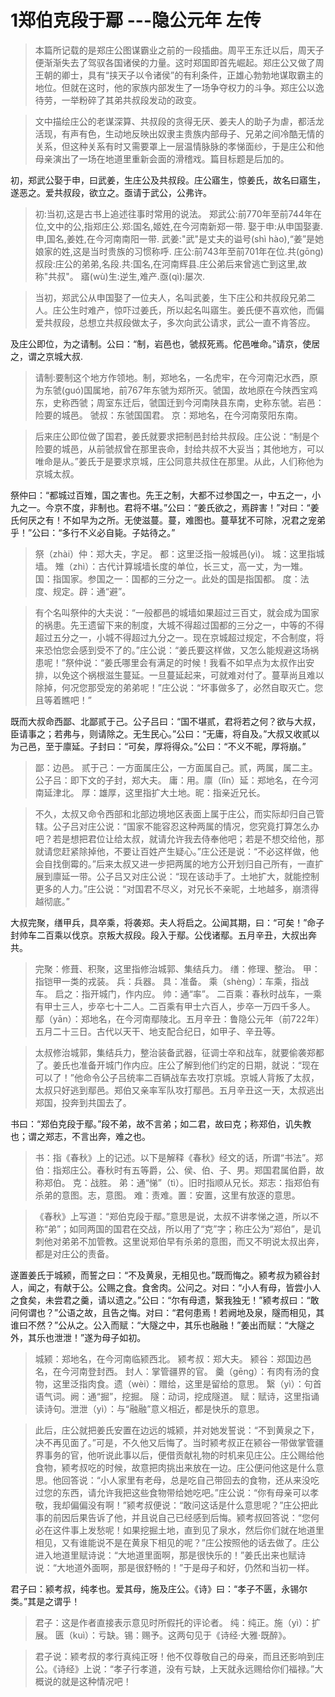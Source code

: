 # 1郑伯克段于鄢     ---隐公元年  左传

>本篇所记载的是郑庄公图谋霸业之前的一段插曲。周平王东迁以后，周天子便渐渐失去了驾驭各国诸侯的力量。这时郑国即首先崛起。郑庄公又做了周王朝的卿士，具有“挟天子以令诸侯”的有利条件，正雄心勃勃地谋取霸主的地位。但就在这时，他的家族内部发生了一场争夺权力的斗争。郑庄公以逸待劳，一举粉碎了其弟共叔段发动的政变。

>文中描绘庄公的老谋深算、共叔段的贪得无厌、姜夫人的助子为虐，都活龙活现，有声有色，生动地反映出奴隶主贵族内部母子、兄弟之间冷酷无情的关系，但这种关系有时又需要罩上一层温情脉脉的孝悌面纱，于是庄公和他母亲演出了一场在地道里重新会面的滑稽戏。篇目标题是后加的。

初，郑武公娶于申，曰武姜，生庄公及共叔段。庄公寤生，惊姜氏，故名曰寤生，遂恶之。爱共叔段，欲立之。亟请于武公，公弗许。
>初:当初,这是古书上追述往事时常用的说法。
>郑武公:前770年至前744年在位,文中的公,指郑庄公.郑:国名,姬姓,在今河南新郑一带.
>娶于申:从申国娶妻.申,国名,姜姓,在今河南南阳一带.
>武姜:"武"是丈夫的谥号(shì hào),“姜”是她娘家的姓,这是当时贵族的习惯称呼.
>庄公:前743年至前701年在位.共(gōng)
>叔段:庄公的弟弟,名段.共:国名,在河南辉县.庄公弟后来曾逃亡到这里,故称"共叔"。
>寤(wù)生:逆生,难产.亟(qì):屡次.

>当初，郑武公从申国娶了一位夫人，名叫武姜，生下庄公和共叔段兄弟二人。庄公生时难产，惊吓过姜氏，所以起名叫寤生。姜氏便不喜欢他，而偏爱共叔段，总想立共叔段做太子，多次向武公请求，武公一直不肯答应。

及庄公即位，为之请制。公曰：“制，岩邑也，虢叔死焉。佗邑唯命。”请京，使居之，谓之京城大叔.
>请制:要制这个地方作领地。制，郑地名，一名虎牢，在今河南汜水西，原为东虢(guó)国属地，前767年东虢为郑所灭。虢国，故地原在今陕西宝鸡东，史称西虢；周室东迁后，虢国迁到今河南陕县东南，史称东虢。​
>岩邑：险要的城邑。​
>虢叔：东虢国国君。​
>京：郑地名，在今河南荥阳东南。​

>后来庄公即位做了国君，姜氏就要求把制邑封给共叔段。庄公说：“制是个险要的城邑，从前虢叔曾在那里丧命，封给共叔不大妥当；其他地方，可以唯命是从。”姜氏于是要求京城，庄公同意共叔住在那里。从此，人们称他为京城太叔。

祭仲曰：“都城过百雉，国之害也。先王之制，大都不过参国之一，中五之一，小九之一。今京不度，非制也。君将不堪。”公曰：“姜氏欲之，焉辟害！”对曰：“姜氏何厌之有！不如早为之所。无使滋蔓。蔓，难图也。蔓草犹不可除，况君之宠弟乎！”公曰：“多行不义必自毙。子姑待之。”

>祭（zhài）仲：郑大夫，字足。​
>都：这里泛指一般城邑(yì)。
>城：这里指城墙。
>雉（zhì）：古代计算城墙长度的单位，长三丈，高一丈，为一雉。
>国：指国家。​
>参国之一：国都的三分之一。此处的国是指国都。​
>度：法度、规定。​
>辟：通“避”。​

>有个名叫祭仲的大夫说：“一般都邑的城墙如果超过三百丈，就会成为国家的祸患。先王遗留下来的制度，大城不得超过国都的三分之一，中等的不得超过五分之一，小城不得超过九分之一。现在京城超过规定，不合制度，将来恐怕您会感到受不了的。”庄公说：“姜氏要这样做，又怎么能规避这场祸患呢！”祭仲说：“姜氏哪里会有满足的时候！我看不如早点为太叔作出安排，以免这个祸根滋生蔓延。一旦蔓延起来，可就难对付了。蔓草尚且难以除掉，何况您那受宠的弟弟呢！”庄公说：“坏事做多了，必然自取灭亡。您且等着瞧吧！”

既而大叔命西鄙、北鄙贰于己。公子吕曰：“国不堪贰，君将若之何？欲与大叔，臣请事之；若弗与，则请除之。无生民心。”公曰：“无庸，将自及。”大叔又收贰以为己邑，至于廪延。子封曰：“可矣，厚将得众。”公曰：“不义不昵，厚将崩。”

>鄙：边邑。
>贰于己：一方面属庄公，一方面属自己。贰，两属，属二主。
>公子吕：即下文的子封，郑大夫。​
>庸：用。​
>廪（lǐn）延：郑地名，在今河南延津北。​
>厚：雄厚，这里指扩大土地。​
>昵：指亲近兄长。​


>不久，太叔又命令西部和北部边境地区表面上属于庄公，而实际却归自己管辖。公子吕对庄公说：“国家不能容忍这种两属的情况，您究竟打算怎么办吧？若是想把君位让给太叔，就请允许我去侍奉他吧；若是不想交给他，那就请您赶紧除掉他，不要让百姓产生疑心。”庄公还是说：“不必这样做，他会自找倒霉的。”后来太叔又进一步把两属的地方公开划归自己所有，一直扩展到廪延一带。公子吕又对庄公说：“现在该动手了。土地扩大，就能控制更多的人力。”庄公说：“对国君不尽义，对兄长不亲昵，土地越多，崩溃得越彻底。”

大叔完聚，缮甲兵，具卒乘，将袭郑。夫人将启之。公闻其期，曰：“可矣！”命子封帅车二百乘以伐京。京叛大叔段。段入于鄢。公伐诸鄢。五月辛丑，大叔出奔共。

>完聚：修葺、积聚，这里指修治城郭、集结兵力。​
>缮：修理、整治。
>甲：指铠甲一类的戎装。
>兵：兵器。
>具：准备。
>乘（shèng）：车乘，指战车。
>启之：指开城门，作内应。​
>帅：通“率”。
>二百乘：春秋时战车，一乘有甲士三人，步卒七十二人。二百乘有甲士六百人，步卒一万四千多人。
>鄢（yān）：郑地名，在今河南鄢陵北。​
>五月辛丑：鲁隐公元年（前722年）五月二十三日。古代以天干、地支配合纪日，如甲子、辛丑等。​

>太叔修治城郭，集结兵力，整治装备武器，征调士卒和战车，就要偷袭郑都了。姜氏也准备开城门作内应。庄公了解到他们约定的日期，就说：“现在可以了！”他命令公子吕统率二百辆战车去攻打京城。京城人背叛了太叔，太叔只好逃到鄢邑。郑伯又亲率军队攻打鄢邑。五月辛丑这一天，太叔逃出郑国，投奔到共国去了。

书曰：“郑伯克段于鄢。”段不弟，故不言弟；如二君，故曰克；称郑伯，讥失教也；谓之郑志，不言出奔，难之也。

>书：指《春秋》上的记述。以下是解释《春秋》经文的话，所谓“书法”。​
>郑伯：指郑庄公。春秋时有五等爵，公、侯、伯、子、男。郑国君属伯爵，故称郑伯。
>克：战胜。
>弟：通“悌”（tì）。旧时指顺从兄长。​
>郑志：指郑伯有杀弟的意图。志，意图。​
>难：责难。​
>置：安置，这里有放逐的意思。

>《春秋》上写道：“郑伯克段于鄢。”意思是说，太叔不讲孝悌之道，所以不称“弟”；如同两国的国君在交战，所以用了“克”字；称庄公为“郑伯”，是讥刺他对弟弟不加管教。这里说郑伯早有杀弟的意图，而又不明说太叔出奔，都是对庄公的责备。

遂置姜氏于城颍，而誓之曰：“不及黄泉，无相见也。”既而悔之。颍考叔为颍谷封人，闻之，有献于公。公赐之食。食舍肉。公问之。对曰：“小人有母，皆尝小人之食矣，未尝君之羹，请以遗之。”公曰：“尔有母遗，繄我独无！”颍考叔曰：“敢问何谓也？”公语之故，且告之悔。对曰：“君何患焉！若阙地及泉，隧而相见，其谁曰不然？”公从之。公入而赋：“大隧之中，其乐也融融！”姜出而赋：“大隧之外，其乐也泄泄！”遂为母子如初。

>城颍：郑地名，在今河南临颍西北。
>颍考叔：郑大夫。
>颍谷：郑国边邑名，在今河南登封西。
>封人：掌管疆界的官。
>羹（gēng）：有肉有汤的食物，这里泛指肉食。​
>遗（wèi）：赠给，这里是留给的意思。​
>繄（yì）：句首语气词。​
>阙：通“掘”，挖掘。​
>隧：动词，挖成隧道。​
>赋：赋诗，这里指诵读诗句。​
>泄泄（yì）：与“融融”意义相近，都是快乐的意思。​


>此后，庄公就把姜氏安置在边远的城颍，并对她发誓说：“不到黄泉之下，决不再见面了。”可是，不久他又后悔了。当时颍考叔正在颍谷一带做掌管疆界事务的官，他听说此事以后，便借贡献礼物的时机来见庄公。庄公赐给他食物，颍考叔吃的时候，故意把肉挑出来放在一边。庄公便问他这是什么意思。他回答说：“小人家里有老母，总是吃自己带回去的食物，还从来没吃过您的东西，请允许我把这些食物带给她吃吧。”庄公说：“你有母亲可以孝敬，我却偏偏没有啊！”颍考叔便说：“敢问这话是什么意思呢？”庄公把此事的前因后果告诉了他，并且说自己已经感到后悔。颍考叔回答说：“您何必在这件事上发愁呢！如果挖掘土地，直到见了泉水，然后你们就在地道里相见，又有谁能说不是在黄泉下相见的呢？”庄公按照他的话去做了。庄公进入地道里赋诗说：“大地道里面啊，那是很快乐的！”姜氏出来也赋诗说：“大地道外面啊，那是很舒畅的！”于是母子和好，仍然和当初一样。


君子曰：颍考叔，纯孝也。爱其母，施及庄公。《诗》曰：“孝子不匮，永锡尔类。”其是之谓乎！

>君子：这是作者直接表示意见时所假托的评论者。​
>纯：纯正。​
>施（yì）：扩展。​
>匮（kuì）：亏缺。​
>锡：赐予。这两句见于《诗经·大雅·既醉》。​

>君子说：颍考叔的孝行真纯正呀！他不仅尊敬自己的母亲，而且还影响到庄公。《诗经》上说：“孝子行孝道，没有亏缺，上天就永远赐给你们福禄。”大概说的就是这种情况吧！